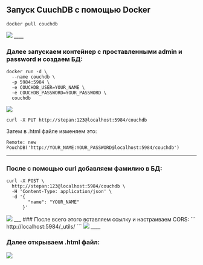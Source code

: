 ## Запуск CuuchDB с помощью Docker
```
docker pull couchdb
```

<image src="../images/step1.jpg">
____

### Далее запускаем контейнер с проставленными admin и password и создаем БД:

```
docker run -d \
  --name couchdb \             
  -p 5984:5984 \
  -e COUCHDB_USER=YOUR_NAME \
  -e COUCHDB_PASSWORD=YOUR_PASSWORD \     
  couchdb
```
<image src="../images/step2.jpg">

```
curl -X PUT http://stepan:123@localhost:5984/couchdb
```
Затем в .html файле изменяем это: 
```
Remote: new PouchDB('http://YOUR_NAME:YOUR_PASSWORD@localhost:5984/couchdb')
```
___
### После с помощью curl добавляем фамилию в БД:

```
curl -X POST \                                      
  http://stepan:123@localhost:5984/couchdb \
  -H 'Content-Type: application/json' \
  -d '{
        "name": "YOUR_NAME"
      }'
```

<image src="../images/step3.jpg">
___
### После всего этого вставляем ссылку и настраиваем CORS:
```
http://localhost:5984/_utils/
```
  
<image src="../images/step4.jpg">
____

### Далее открываем .html файл:
<image src="../images/step5.jpg">

